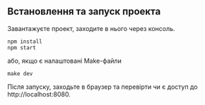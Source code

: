 
## Встановлення та запуск проекта

Завантажуєте проект, заходите в нього через консоль.

```
npm install
npm start
```

або, якщо є налаштовані Make-файли
```
make dev
```

Після запуску, заходьте в браузер та перевірти чи є доступ до http://localhost:8080.
